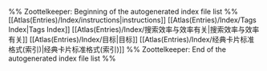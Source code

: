 %% Zoottelkeeper: Beginning of the autogenerated index file list  %%
 [[Atlas(Entries)/Index/instructions|instructions]]
 [[Atlas(Entries)/Index/Tags Index|Tags Index]]
 [[Atlas(Entries)/Index/搜索效率与效率有关|搜索效率与效率有关]]
 [[Atlas(Entries)/Index/目标|目标]]
 [[Atlas(Entries)/Index/经典卡片标准格式(索引)|经典卡片标准格式(索引)]]
%% Zoottelkeeper: End of the autogenerated index file list  %%
